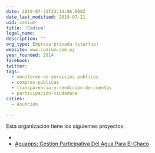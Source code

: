 ```yaml
---
date: 2019-07-21T23:14:06.000Z
date_last_modified: 2019-07-21
uid: codium
title: 'Codium'
legal_name: 
description: ''
org_type: Empresa privada (startup)
website: www.codium.com.py
year_founded: 2014
facebook: 
twitter: 
tags:
  - monitoreo-de-servicios-publicos
  - compras-publicas
  - transparencia-y-rendicion-de-cuentas
  - participación-ciudadana
cities: 
  - Asunción

---
```


Esta organización tiene los siguientes proyectos:

- [](/proyectos/civic-backoffice-plataforma-de-gestion-semi-automatica-de-la-innovacion-publica-y-la-participacion-ciudadana)
- [Aguapps: Gestión Participativa Del Agua Para El Chaco](/proyectos/aguapps-gestion-participativa-del-agua-para-el-chaco)
